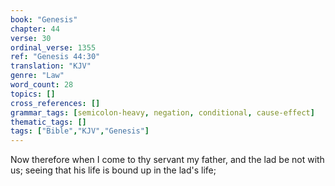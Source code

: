 ```yaml
---
book: "Genesis"
chapter: 44
verse: 30
ordinal_verse: 1355
ref: "Genesis 44:30"
translation: "KJV"
genre: "Law"
word_count: 28
topics: []
cross_references: []
grammar_tags: [semicolon-heavy, negation, conditional, cause-effect]
thematic_tags: []
tags: ["Bible","KJV","Genesis"]
---
```

Now therefore when I come to thy servant my father, and the lad be not with us; seeing that his life is bound up in the lad's life;
